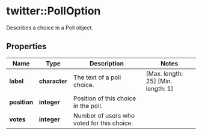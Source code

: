 # twitter::PollOption

Describes a choice in a Poll object.

## Properties
Name | Type | Description | Notes
------------ | ------------- | ------------- | -------------
**label** | **character** | The text of a poll choice. | [Max. length: 25] [Min. length: 1] 
**position** | **integer** | Position of this choice in the poll. | 
**votes** | **integer** | Number of users who voted for this choice. | 


